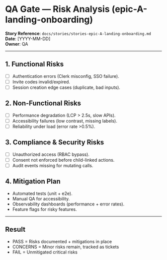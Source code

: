 # QA Gate — Risk Analysis (epic-A-landing-onboarding)

**Story Reference**: `docs/stories/stories-epic-A-landing-onboarding.md`  
**Date**: [YYYY-MM-DD]  
**Owner**: QA  

---

## 1. Functional Risks
- [ ] Authentication errors (Clerk misconfig, SSO failure).  
- [ ] Invite codes invalid/expired.  
- [ ] Session creation edge cases (duplicate, bad inputs).  

## 2. Non-Functional Risks
- [ ] Performance degradation (LCP > 2.5s, slow APIs).  
- [ ] Accessibility failures (low contrast, missing labels).  
- [ ] Reliability under load (error rate >0.5%).  

## 3. Compliance & Security Risks
- [ ] Unauthorized access (RBAC bypass).  
- [ ] Consent not enforced before child-linked actions.  
- [ ] Audit events missing for mutating calls.  

## 4. Mitigation Plan
- Automated tests (unit + e2e).  
- Manual QA for accessibility.  
- Observability dashboards (performance + error rates).  
- Feature flags for risky features.  

---

## Result
- PASS = Risks documented + mitigations in place  
- CONCERNS = Minor risks remain, tracked as tickets  
- FAIL = Unmitigated critical risks  
